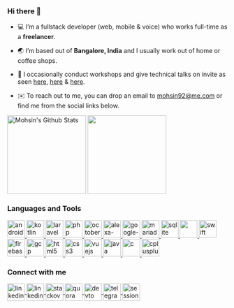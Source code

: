 ### Hi there 👋

- 💻 I’m a fullstack developer (web, mobile & voice) who works full-time as a **freelancer**.

- 🌏 I’m based out of **Bangalore, India** and I usually work out of home or coffee shops.

- 🎤 I occasionally conduct workshops and give technical talks on invite as seen <a href="https://www.facebook.com/media/set/?vanity=tempestronics&set=a.902464919932970" target="_blank">here</a>, <a href="https://www.facebook.com/media/set/?vanity=tempestronics&set=a.956885694490892" target="_blank">here</a> & <a href="https://www.facebook.com/media/set/?vanity=tempestronics&set=a.1248606431985482" target="_blank">here</a>.

- ✉️ To reach out to me, you can drop an email to mohsin92@me.com or find me from the social links below.

<a href="https://github.com/mohsin">
<img align="center" alt="Mohsin's Github Stats" src="https://github-readme-stats-glyzzeiyw-saifurrahmanmohsin.vercel.app/api?username=mohsin&show_icons=true&hide_border=true&count_private=true&include_all_commits=true&theme=radical" height="180px" /></a>

<a href="https://github.com/mohsin">
  <img align="center" src="https://github-readme-stats-glyzzeiyw-saifurrahmanmohsin.vercel.app/api/top-langs/?username=mohsin&layout=compact&theme=radical" height="180px" />
</a>

### Languages and Tools
 
<a href="https://developer.android.com" target="_blank">
    <img src="https://upload.wikimedia.org/wikipedia/commons/d/d7/Android_robot.svg" alt="android" width="40" height="40"/>
</a>
<a href="https://kotlinlang.org" target="_blank">
    <img src="https://upload.wikimedia.org/wikipedia/commons/0/06/Kotlin_Icon.svg" alt="kotlin" width="40" height="40"/>
</a>
<a href="https://laravel.com" target="_blank">
    <img src="https://laravel.com/img/logomark.min.svg" alt="laravel" width="40" height="40"/>
</a>
<a href="https://php.net" target="_blank">
    <img src="https://www.svgrepo.com/show/452088/php.svg" alt="php" width="40" height="40"/>
</a>
<a href="https://octobercms.com" target="_blank">
    <img src="https://upload.wikimedia.org/wikipedia/commons/4/41/OctoberCMS.png" alt="octobercms" width="40" height="40"/>
</a>
<a href="https://developer.amazon.com/en-US/alexa/alexa-skills-kit" target="_blank">
    <img src="https://upload.wikimedia.org/wikipedia/commons/c/cc/Amazon_Alexa_App_Logo.png" alt="alexa-skills-kit" width="40" height="40"/>
</a>
<a href="https://developers.google.com/assistant" target="_blank">
    <img src="https://upload.wikimedia.org/wikipedia/en/2/2c/Google_Actions_Logo.png" alt="google-actions" width="40" height="40"/>
</a>
<a href="https://mariadb.com" target="_blank">
    <img src="https://mariadb.com/wp-content/uploads/2019/11/mariadb-logo-vert_blue-transparent.png" alt="mariadb" width="40" height="40"/>
</a>
<a href="https://www.sqlite.org/" target="_blank">
    <img src="https://upload.wikimedia.org/wikipedia/commons/thumb/9/97/Sqlite-square-icon.svg/1200px-Sqlite-square-icon.svg.png" alt="sqlite" width="40" height="40"/>
</a>
<a href="https://developer.mozilla.org/en-US/docs/Web/JavaScript" target="_blank">
    <img src="https://raw.github.com/devicons/devicon/master/icons/javascript/javascript-original.svg?sanitize=true" width="40" height="40">
</a>
<a href="https://developer.apple.com/swift/" target="_blank">
    <img src="https://developer.apple.com/assets/elements/icons/swift/swift-64x64_2x.png" alt="swift" width="40" height="40"/>
</a>
<a href="https://firebase.google.com/" target="_blank">
    <img src="https://www.vectorlogo.zone/logos/firebase/firebase-icon.svg" alt="firebase" width="40" height="40"/>
</a>
<a href="https://cloud.google.com/" target="_blank">
    <img src="https://upload.wikimedia.org/wikipedia/commons/0/01/Google-cloud-platform.svg" alt="gcp" width="40" height="40"/>
</a>
<a href="https://www.w3.org/html" target="_blank">
    <img src="https://raw.github.com/devicons/devicon/master/icons/html5/html5-original-wordmark.svg?sanitize=true" alt="html5" width="40" height="40"/>
</a>
<a href="https://developer.mozilla.org/en-US/docs/Web/CSS" target="_blank">
    <img src="https://raw.github.com/devicons/devicon/master/icons/css3/css3-original-wordmark.svg?sanitize=true" alt="css3" width="40" height="40"/>
</a>
<a href="https://vuejs.org" target="_blank">
    <img src="https://vuejs.org/images/logo.png" alt="vuejs" width="40" height="40"/>
</a>
<a href="https://java.com" target="_blank">
    <img src="https://raw.github.com/devicons/devicon/master/icons/java/java-original.svg?sanitize=true" alt="java" width="40" height="40"/>
</a>
<a href="https://www.cprogramming.com" target="_blank">
    <img src="https://raw.github.com/devicons/devicon/master/icons/c/c-original.svg?sanitize=true" alt="c" width="40" height="40"/>
</a>
<a href="https://www.w3schools.com/cpp" target="_blank">
    <img src="https://raw.github.com/devicons/devicon/master/icons/cplusplus/cplusplus-original.svg?sanitize=true" alt="cplusplus" width="40" height="40"/>
</a>

### Connect with me

<a href="http://linkedin.com/in/saifurrahmanmohsin" target="_blank">
    <img align="center" src="https://play-lh.googleusercontent.com/fqYJHtyzZzA4vacRzeJoB93QNvA5-mvR-8UB5oVLxdYDSTpfLp_KgYD4IqVGJUgFEJo" alt="linkedin" height="40" width="40" />
</a>
<a href="https://twitter.com/SaifurMohsin" target="_blank">
    <img align="center" src="https://img.favpng.com/6/9/8/wikipedia-logo-computer-icons-portable-network-graphics-vector-graphics-png-favpng-QPaA3LPdUAp2nRJfgW6SgDULD.jpg" alt="linkedin" height="40" width="40" />
</a>
<a href="https://stackoverflow.com/story/saifurmohsin" target="_blank">
    <img align="center" src="https://encrypted-tbn0.gstatic.com/images?q=tbn:ANd9GcQ24g27z39-sZ6dtevQctMv38UqI9g8S-gx8K8-WHOadb647rwR3mnMB__ZVK_0Lt-Wz2U&usqp=CAU" alt="stackoverflow" height="40" width="40" />
</a>
<a href="https://www.quora.com/profile/Saifur-Rahman-Mohsin" target="_blank">
    <img align="center" src="https://qph.fs.quoracdn.net/main-qimg-d049946241e53481209a8938b70321e0" alt="quora" height="40" width="40" />
</a>
<a href="https://dev.to/mohsin" target="_blank">
    <img align="center" src="https://d2fltix0v2e0sb.cloudfront.net/dev-black.png" alt="devto" height="40" width="40" />
</a>
<a href="http://t.me/SaifurMohsin" target="_blank">
    <img align="center" src="https://web.telegram.org/img/logo_share.png" alt="telegram" height="40" width="40" />
</a>
<a href="https://sessionize.com/saifur-rahman-mohsin" target="_blank">
    <img align="center" src="https://sessionize.com/landing/images/brand/logo/sessionize-avatar.png" alt="sessionize" height="40" width="40" />
</a>

